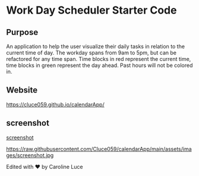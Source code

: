 # Work Day Scheduler Starter Code

## Purpose
An application to help the user visualize their daily tasks in relation to the current time of day.
The workday spans from 9am to 5pm, but can be refactored for any time span.
Time blocks in red represent the current time,
time blocks in green represent the day ahead. Past hours will not be colored in.

## Website
https://cluce059.github.io/calendarApp/

## screenshot

[screenshot](assets/images/screenshot.jpg)

https://raw.githubusercontent.com/Cluce059/calendarApp/main/assets/images/screenshot.jpg

Edited with ❤️ by Caroline Luce